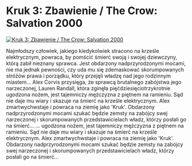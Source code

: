 Kruk 3: Zbawienie / The Crow: Salvation 2000 
=============
[![Kruk 3: Zbawienie / The Crow: Salvation 2000 ](http://vidos.pl/images/player.gif)](http://vidos.pl/kruk-3-zbawienie-the-crow-salvation-2000)

 Najmłodszy człowiek, jakiego kiedykolwiek stracono na krześle elektrycznym, powraca, by pomścić śmierć swoją i swojej dziewczyny, którą zabił nieznany sprawca. Jest obdarzony nadprzyrodzonymi mocami, nie ma jednak pewności, czy uda mu się zdemaskować skorumpowanych stróżów prawa i porządku, który przejęli władzę nad jego rodzinnym miastem... Alex Corvis przysięga, że sprawcą brutalnego zabójstwa jego narzeczonej, Lauren Randall, która zginęła pięćdziesięciotrzykrotnie ugodzona nożem, jest tajemniczy mężczyzna z piętnem na ramieniu. Sąd nie daje mu wiary i skazuje na śmierć na krześle elektrycznym. Alex zmartwychwstaje i powraca na ziemię jako 'Kruk'. Obdarzony nadprzyrodzonymi mocami szukać będzie zemsty na zabójcy swej narzeczonej i skorumpowanych przedstawicielach władz, którzy posłali go na śmierć...   ... ugodzona nożem, jest tajemniczy mężczyzna z piętnem na ramieniu. Sąd nie daje mu wiary i skazuje na śmierć na krześle elektrycznym. Alex zmartwychwstaje i powraca na ziemię jako 'Kruk'. Obdarzony nadprzyrodzonymi mocami szukać będzie zemsty na zabójcy swej narzeczonej i skorumpowanych przedstawicielach władz, którzy posłali go na śmierć...
